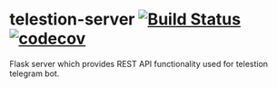 # telestion-server [![Build Status](https://travis-ci.org/telestion/telestion-server.svg?branch=master)](https://travis-ci.org/telestion/telestion-server) [![codecov](https://codecov.io/gh/telestion/telestion-server/branch/master/graph/badge.svg)](https://codecov.io/gh/telestion/telestion-server)
Flask server which provides REST API functionality used for telestion telegram bot.
